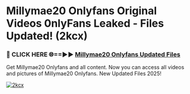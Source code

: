 # Millymae20 Onlyfans Original Videos 0nlyFans Leaked - Files Updated! (2kcx)

<h3>🔴 CLICK HERE 🌐==►► <a href="https://tinyurl.com/ehrbuxhb" rel="nofollow">Millymae20 Onlyfans Updated Files</a></h3>

Get Millymae20 Onlyfans and all content. Now you can access all videos and pictures of Millymae20 Onlyfans. New Updated Files 2025!

[![2kcx](https://i.imgur.com/lVYEuWS.gif)](https://tinyurl.com/ehrbuxhb)
